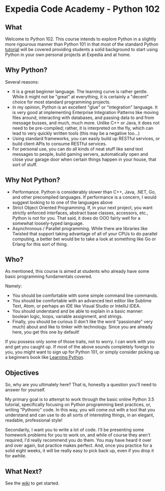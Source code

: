 # Expedia Code Academy - Python 102
## What
Welcome to Python 102. This course intends to explore Python in a slightly more rigourous manner than Python 101 in that most of the standard Python [tutorial](https://docs.python.org/3/tutorial/) will be covered providing students a solid background to start using Python in your own personal projects at Expedia and at home.
## Why Python?
Several reasons:

* It is a great beginner language. The learning curve is rather gentle. While it might not be "great" at everything, it is certainly a "decent" choice for most standard programming projects.
* In my opinion, Python is an excellent "glue" or "integration" language. It is very good at implementing Enterprise Integration Patterns like moving files around, interacting with databases, and passing data to and from message busses, and much, much more. Unlike C++ or Java, it does not need to be pre-compiled; rather, it is interpreted on the fly, which can lead to very quickly written tools (this may be a negative too...)
* Using standard frameworks, you can easily build up RESTful services, or build client APIs to consume RESTful services.
* For personal use, you can do all kinds of neat stuff like send text messages to people, build gaming servers, automatically open and close your garage door when certain things happen in your house, that sort of stuff.

## Why Not Python?

* Performance. Python is considerably slower than C++, Java, .NET, Go, and other precompiled languages. If performance is a concern, I would suggest looking to to one of the languages above
* Strict Object Oriented Programming. If, in your next project, you want strictly enforced interfaces, abstract base classes, accessors, etc., Python is not for you. That said, it does do OOO fairly well for a somewhat loosely-typed language.
* Asynchronous / Parallel programming. While there are libraries like Twisted that support taking advantage of all of your CPUs to do parallel computing, a better bet would be to take a look at something like Go or Erlang for this sort of thing.

## Who?
As mentioned, this course is aimed at students who already have some basic programming fundamentals covered.

Namely:

* You should be comfortable with some simple command line commands.
* You should be comfortable with an advanced text editor like Sublime Text, Atom, or perhaps an IDE like Visual Studio or IntelliJ IDEA.
* You should understand and be able to explain in a basic manner: boolean logic, loops, variable assignment, and strings.
* Finally, you should be curious (I don't like the word "passionate" very much) about and like to tinker with technology. Since you are already here, you get this one by default!

If you possess only some of those traits, not to worry. I can work with you and get you caught up. If most of the above sounds completely foreign to you, you might want to sign up for Python 101, or simply consider picking up a beginners book like [Learning Python](http://www.amazon.com/Learning-Python-Edition-Mark-Lutz/dp/1449355730).

## Objectives
So, why are you ultimately here? That is, honestly a question you'll need to answer for yourself. 

My primary goal is to attempt to work through the basic online Python 3.5 tutorial, specifically focusing on Python programming best practices, or, writing "Pythonic" code. In this way, you will come out with a tool that you understand and can use to do all sorts of interesting things, in an elegant, readable, professional style!

Secondarily, I want you to write a lot of code. I'll be presenting some homework problems for you to work on, and while of course they aren't required, I'd really recommend you do them. You may have heard it over and over again, but practice makes perfect. And, once you practice for a solid eight weeks, it will be really easy to pick back up, even if you drop it for awhile.

## What Next?
See the [wiki](https://github.com/chriszacny/ecapy102/wiki) to get started.

